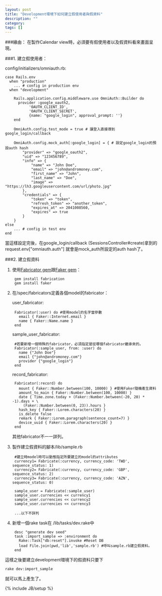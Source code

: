 ```yaml
---
layout: post
title: "Development環境下如何建立假使用者與假資料"
description: ""
category: 
tags: []
---
```

###緣由：
在製作Calendar view時，必須要有假使用者以及假資料看來畫面呈現。

###1. 建立假使用者：

config/initializers/omniauth.rb:

    case Rails.env
      when "production"
        ... # config in production env
      when "development" 
              
	    Rails.application.config.middleware.use OmniAuth::Builder do
	      provider :google_oauth2,
               'OAUTH_CLIENT_ID',
               'OAUTH_CLIENT_SECRET',
               {name: "google_login", approval_prompt: ''}
    	end
    
	    OmniAuth.config.test_mode = true # 讓登入直接導到 google_login/callback
	
    	OmniAuth.config.mock_auth[:google_login] = { # 設定google_login的預設auth hash
        	"provider" => "google_oauth2",
	        "uid" => "123456789",
    	    "info" => {
        	    "name" => "John Doe",
            	"email" => "john@andromoney.com",
	            "first_name" => "John",
    	        "last_name" => "Doe",
        	    "image" => "https://lh3.googleusercontent.com/url/photo.jpg"
	        },
    	    "credentials" => {
        	    "token" => "token",
            	"refresh_token" => "another_token",
	            "expires_at" => 2041008560,
    	        "expires" => true
        	}
	    }	  
	else
        ... # config in test env
	end

當這樣設定完後，在google_login/callback (SessionsController#create)拿到的 request.env["omniauth.auth"] 就會是mock_auth所設定的auth hash了。	

###2. 建立假資料

1. 使用[Fabricator gem](http://www.fabricationgem.org/)跟[Faker gem](https://github.com/stympy/faker)：

		gem install fabrication
		gem install faker
	
2. 在/spec/fabricators定義各個model的fabricator：

	user_fabricator:
	
		Fabricator(:user) do #使用model的名字當參數
		  email { Faker::Internet.email }
		  name { Faker::Name.name }
		end

	sample_user_fabricator:

		#若要新增一個特殊的fabricator，必須指定是從哪個fabricator繼承來的。
		Fabricator(:sample_user, from: :user) do 	
		  name {"John Doe"}
		  email {"john@andromoney.com"}
		  provider {"google_login"}
		end
	
	record_fabricator:
	
		Fabricator(:record) do
		  mount { Faker::Number.between(100, 10000) } #使用Faker隨機產生資料
		  amount_to_main { Faker::Number.between(100, 10000) }
		  date { Time.zone.today + (Faker::Number.between(-20, 20) * -1).days + \
		  	(Faker::Number.between(0, 23)).hours }
		  hash_key { Faker::Lorem.characters(20) }
		  is_delete false
		  remark { Faker::Lorem.paragraph(sentence_count=7) }
		  device_uuid { Faker::Lorem.characters(20) }
		end

	其他fabricator不一一詳列。

3. 製作建立假資料的腳本/lib/sample.rb

		#建立時model時可以動態指定所要建立的model的attributes
		currency1= Fabricate(:currency, currency_code: 'TWD', sequence_status: 1)
		currency2= Fabricate(:currency, currency_code: 'GBP', sequence_status: 2)
		currency3= Fabricate(:currency, currency_code: 'AZN', sequence_status: 0)
		
		sample_user = Fabricate(:sample_user)
		sample_user.currencies << currency1
		sample_user.currencies << currency2
		sample_user.currencies << currency3

		...以下不詳列
		
4. 新增一個rake task在 /lib/tasks/dev.rake中
	
		desc "generate dev seed"
		task :import_sample => :environment do
    	  Rake::Task["db:reset"].invoke #Reset DB
		  load File.join(pwd,'lib','sample.rb') #呼叫sample.rb建立假資料。
		end	

這樣之後要建立development環境下的假資料只要下
	
	rake dev:import_sample
	
就可以馬上產生了。

{% include JB/setup %}
